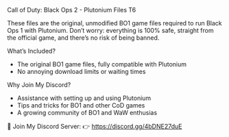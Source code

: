 Call of Duty: Black Ops 2 - Plutonium Files   T6

These files are the original, unmodified BO1 game files required to run Black Ops 1 with Plutonium. Don’t worry: everything is 100% safe, straight from the official game, and there’s no risk of being banned.

What’s Included?

- The original BO1 game files, fully compatible with Plutonium
- No annoying download limits or waiting times

Why Join My Discord?

- Assistance with setting up and using Plutonium
- Tips and tricks for BO1 and other CoD games
- A growing community of BO1 and WaW enthusias

📩 Join My Discord Server:
👉 https://discord.gg/4bDNE27duE
